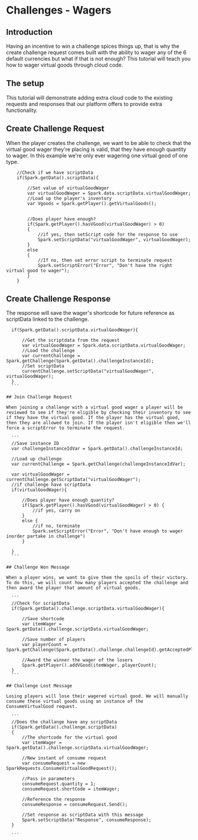 # Challenges - Wagers

## Introduction

Having an incentive to win a challenge spices things up, that is why the create challenge request comes built with the ability to wager any of the 6 default currencies but what if that is not enough? This tutorial will teach you how to wager virtual goods through cloud code.  

## The setup

This tutorial will demonstrate adding extra cloud code to the existing requests and responses that our platform offers to provide extra functionality.  

## Create Challenge Request

When the player creates the challenge, we want to be able to check that the virtual good wager they're placing is valid, that they have enough quantity to wager. In this example we're only ever wagering one virtual good of one type.

```    
    //Check if we have scriptData
    if(Spark.getData().scriptData){

        //Set value of virtualGoodWager
        var virtualGoodWager = Spark.data.scriptData.virtualGoodWager;
        //Load up the player's inventory
        var Vgoods = Spark.getPlayer().getVirtualGoods();


        //Does player have enough?
        if(Spark.getPlayer().hasVGood(virtualGoodWager) > 0)
        {
            //if yes, then setScript code for the response to use
            Spark.setScriptData("virtualGoodWager", virtualGoodWager);
        }
        else
        {
            //If no, then set error script to terminate request
            Spark.setScriptError("Error", "Don't have the right virtual good to wager");
        }
    }
```    

## Create Challenge Response

The response will save the wager's shortcode for future reference as scriptData linked to the challenge.

  ```
    if(Spark.getData().scriptData.virtualGoodWager){

        //Get the scriptdata from the request
        var virtualGoodWager = Spark.data.scriptData.virtualGoodWager;
        //Load the challenge
        var currentChallenge = Spark.getChallenge(Spark.getData().challengeInstanceId);
        //Set scriptData
        currentChallenge.setScriptData("virtualGoodWager", virtualGoodWager);   
    }
    ```

## Join Challenge Request

When joining a challenge with a virtual good wager a player will be reviewed to see if they're eligible by checking their inventory to see if they have the virtual good. If the player has the virtual good, then they are allowed to join. If the player isn't eligible then we'll force a scriptError to terminate the request.

    ```
    //Save instance ID
    var challengeInstanceIdVar = Spark.getData().challengeInstanceId;

    //Load up challenge
    var currentChallenge = Spark.getChallenge(challengeInstanceIdVar);

    var virtualGoodWager = currentChallenge.getScriptData("virtualGoodWager");
    //if challenge have scriptData
    if(virtualGoodWager){

        //Does player have enough quantity?
        if(Spark.getPlayer().hasVGood(virtualGoodWager) > 0) {
            //if yes, carry on
        }
        else {
            //if no, terminate
            Spark.setScriptError("Error", "Don't have enough to wager inorder partake in challenge")
        }

    }
    ```

## Challenge Won Message

When a player wins, we want to give them the spoils of their victory. To do this, we will count how many players accepted the challenge and then award the player that amount of virtual goods.

    ```
    //Check for scriptData
    if(Spark.getData().challenge.scriptData.virtualGoodWager){

        //Save shortcode
        var itemWager = Spark.getData().challenge.scriptData.virtualGoodWager;

        //Save number of players
        var playerCount = Spark.getChallenge(Spark.getData().challenge.challengeId).getAcceptedPlayerIds().length;

        //Award the winner the wager of the losers
        Spark.getPlayer().addVGood(itemWager, playerCount);
    }
    ```

## Challenge Lost Message

Losing players will lose their wagered virtual good. We will manually consume these virtual goods using an instance of the ConsumeVirtualGood request.

    ```
    //Does the challange have any scriptData
    if(Spark.getData().challenge.scriptData)
    {
        //The shortcode for the virtual good
        var itemWager = Spark.getData().challenge.scriptData.virtualGoodWager;

        //New instant of consume request
        var consumeRequest = new SparkRequests.ConsumeVirtualGoodRequest();

        //Pass in parameters
        consumeRequest.quantity = 1;
        consumeRequest.shortCode = itemWager;

        //Reference the response
        consumeResponse = consumeRequest.Send();

        //Set response as scriptData with this message
        Spark.setScriptData("Response", consumeResponse);
    }

    ```
